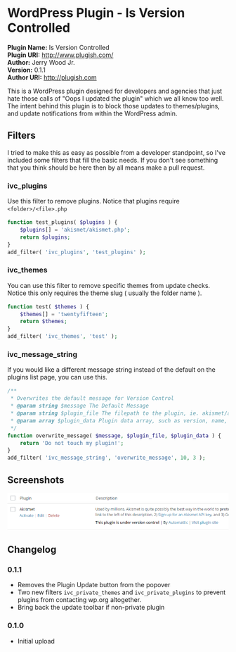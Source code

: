 # WordPress Plugin - Is Version Controlled

**Plugin Name:** Is Version Controlled   
**Plugin URI:** http://www.plugish.com/      
**Author:** Jerry Wood Jr.   
**Version:** 0.1.1   
**Author URI:**	http://plugish.com      

This is a WordPress plugin designed for developers and agencies that just hate those calls of "Oops I updated the plugin" which we all know too well.
The intent behind this plugin is to block those updates to themes/plugins, and update notifications from within the WordPress admin.

## Filters

I tried to make this as easy as possible from a developer standpoint, so I've included some filters that fill the basic needs.  If you don't see something that you think should be here
then by all means make a pull request.

### ivc_plugins
Use this filter to remove plugins. Notice that plugins require `<folder>/<file>.php`

```php
function test_plugins( $plugins ) {
	$plugins[] = 'akismet/akismet.php';
	return $plugins;
}
add_filter( 'ivc_plugins', 'test_plugins' );
```

### ivc_themes
You can use this filter to remove specific themes from update checks.  Notice this only requires the theme slug ( usually the folder name ).

```php
function test( $themes ) {
	$themes[] = 'twentyfifteen';
	return $themes;
}
add_filter( 'ivc_themes', 'test' );
```

### ivc_message_string
If you would like a different message string instead of the default on the plugins list page, you can use this.

```php
/**
 * Overwrites the default message for Version Control
 * @param string $message The Default Message
 * @param string $plugin_file The filepath to the plugin, ie. akismet/akismet.php
 * @param array $plugin_data Plugin data array, such as version, name, etc....
 */
function overwrite_message( $message, $plugin_file, $plugin_data ) {
	return 'Do not touch my plugin!';
}
add_filter( 'ivc_message_string', 'overwrite_message', 10, 3 );
```

## Screenshots
![Is Version Control](https://raw.githubusercontent.com/JayWood/is-version-control/master/screenshot.png)

## Changelog

### 0.1.1
* Removes the Plugin Update button from the popover
* Two new filters `ivc_private_themes` and `ivc_private_plugins` to prevent plugins from contacting wp.org altogether.
* Bring back the update toolbar if non-private plugin

### 0.1.0
* Initial upload
